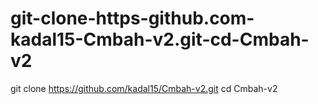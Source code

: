 # git-clone-https-github.com-kadal15-Cmbah-v2.git-cd-Cmbah-v2
git clone https://github.com/kadal15/Cmbah-v2.git cd Cmbah-v2
